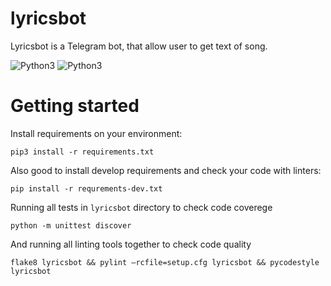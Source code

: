 # lyricsbot

Lyricsbot is a Telegram bot, that allow user to get text of song.

![Python3](https://img.shields.io/badge/Python-3.5-brightgreen.svg)
![Python3](https://img.shields.io/badge/Python-3.6-brightgreen.svg)

# Getting started

Install requirements on your environment:

```
pip3 install -r requirements.txt
```

Also good to install develop requirements and check your code with linters:

```
pip install -r requrements-dev.txt
```

Running all tests in `lyricsbot` directory to check code coverege

```
python -m unittest discover
```

And running all linting tools together to check code quality

```
flake8 lyricsbot && pylint —rcfile=setup.cfg lyricsbot && pycodestyle lyricsbot
```
